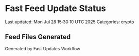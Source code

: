# Fast Feed Update Status
Last updated: Mon Jul 28 15:30:10 UTC 2025
Categories: crypto

## Feed Files Generated

Generated by Fast Updates Workflow
